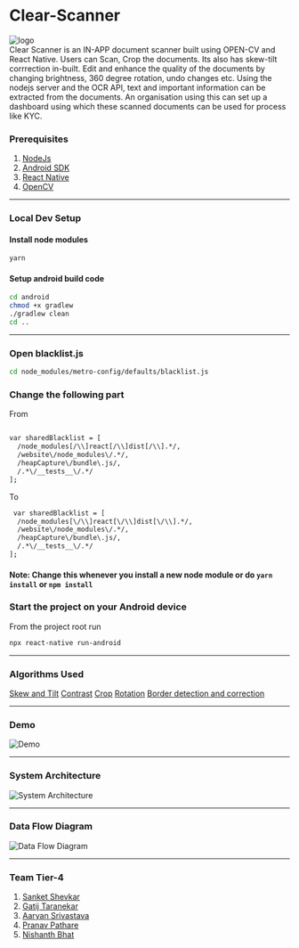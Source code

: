 # Clear-Scanner
![logo](https://hackrx.s3.ap-south-1.amazonaws.com/logo.png)\
Clear Scanner is an IN-APP document scanner built using OPEN-CV and React Native. Users can Scan, Crop the documents. Its also has skew-tilt corrrection in-built. Edit and enhance the quality of the documents by changing brightness, 360 degree rotation, undo changes etc.
Using the nodejs server and the OCR API, text and important information can be extracted from the documents.
An organisation using this can set up a dashboard using which these scanned documents can be used for process like KYC.

### Prerequisites
1. [NodeJs](https://nodejs.org/en/download/)
2. [Android SDK](https://developer.android.com/studio)
3. [React Native](https://reactnative.dev/)
3. [OpenCV](https://opencv.org/android/)


---
### Local Dev Setup

#### Install node modules
```sh
yarn
```

#### Setup android build code
```sh
cd android
chmod +x gradlew
./gradlew clean
cd ..
```
---

### Open blacklist.js
```sh
cd node_modules/metro-config/defaults/blacklist.js
```

### Change the following part

From
```sh

var sharedBlacklist = [
  /node_modules[/\\]react[/\\]dist[/\\].*/,
  /website\/node_modules\/.*/,
  /heapCapture\/bundle\.js/,
  /.*\/__tests__\/.*/
];
```

To
```sh
 var sharedBlacklist = [
  /node_modules[\/\\]react[\/\\]dist[\/\\].*/,
  /website\/node_modules\/.*/,
  /heapCapture\/bundle\.js/,
  /.*\/__tests__\/.*/
];
```
#### Note: Change this whenever you install a new node module or do `yarn install` or `npm install`

### Start the project on your Android device

From the project root run
```sh
npx react-native run-android
```

---
### Algorithms Used
[Skew and Tilt](https://gist.github.com/nishanthbhat07/ee06c232c0f1d052b382315afaf37802)
[Contrast](https://gist.github.com/nishanthbhat07/8910cfebd9f5d7ca3c817803f57ee3a3)
[Crop](https://gist.github.com/nishanthbhat07/41a528c274ec69d511617fd0ac4025b7)
[Rotation](https://gist.github.com/nishanthbhat07/9d87ab7a4bb779b7fb8e4ffdd0b6d5b4)
[Border detection and correction](https://gist.github.com/nishanthbhat07/4ce3206f784734282ac5e817dd6366af)

---
### Demo
![Demo](https://hackrx.s3.ap-south-1.amazonaws.com/WhatsApp+Video+2021-07-24+at+08.26.38.gif)

---
### System Architecture
![System Architecture](https://hackrx.s3.ap-south-1.amazonaws.com/Archi.png)

---
### Data Flow Diagram
![Data Flow Diagram](https://hackrx.s3.ap-south-1.amazonaws.com/DFD.png)

---
### Team Tier-4
1. [Sanket Shevkar](https://github.com/sanketshevkar)
2. [Gatij Taranekar](https://github.com/gatij10)
3. [Aaryan Srivastava](https://github.com/aaryan11-hash)
4. [Pranav Pathare](https://github.com/Pranavpathare)
5. [Nishanth Bhat](https://github.com/nishanthbhat07)
